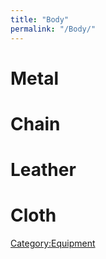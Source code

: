 ```yaml
---
title: "Body"
permalink: "/Body/"
---
```


# Metal

# Chain

# Leather

# Cloth

[Category:Equipment](Category:Equipment "wikilink")